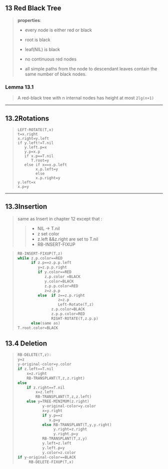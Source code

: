 ## 13 Red  Black Tree

> **properties**:
>
> - every node is either red or black
>
> - root is black
> - leaf(NIL) is black
> - no continuous red nodes
> - all simple paths from the node to descendant leaves contain the same number of black nodes.

### Lemma 13.1

> A red-black tree with n internal nodes has height at most `2lg(n+1)`



***



## 13.2Rotations

> ```
> LEFT-ROTATE(T,x)
> t=x.right
> x.right=y.left
> if y.left!=T.nil
>    y.left.p=x
>    y.p=x.p
>    if x.p==T.nil
>       T.root=y
>    else if x==x.p.left
>         x.p.left=y
>         else
>         x.p.right=y
> y.left=x
> x.p=y
> ```



***

## 13.3Insertion
> same as Insert in chapter 12 except that :
> > - NIL -> T.nil
> > - z set color
> > - z.left &&z.right are set to T.nil
> > - RB-INSERT-FIXUP

> ```c++
> RB-INSERT-FIXUP(T,z)
> while z.p.color==RED
>       if z.p==z.p.p.left
>          y=z.p.p.right
>          if y.color==RED
>             z.p.color =BLACK
>             y.color=BLACK
>             z.p.p.color=RED
>             z=z.p.p
>          else  if z==z.p.right
>                   z=z.p
>                   Left-Rotate(T,z)
>                z.p.color=BLACK
>                z.p.p.color=RED
>                RIGHT-ROTATE(T,z.p.p)
>       else(same as)
> T.root.color=BLACK
> ```
>


## 13.4 Deletion
> ```c
> RB-DELETE(T,z):
> y=z
> y-original-color=y.color
> if z.left==T.nil
>     x=z.right
>     RB-TRANSPLANT(T,z,z.right)
> else 
>     if z.right==T.nil
>         x=z.left
>         RB-TRANSPLANT(T,z,z.left)
>     else y=TREE-MINIMUM(z.right)
>            y-original-color=y.color
>            x=y.right
>            if y.p==z
>               x.p=y
>            else RB-TRANSPLANT(T,y,y.right)
>                 y.right=z.right
>                 y.right.p=y
>            RB-TRANSPLANT(T,z,y)
>            y.left=z.left
>            y.left.p=y
>            y.color=z.color
> if y-original-color==BLACK
>      RB-DELETE-FIXUP(T,x)
> ```
>
> 

